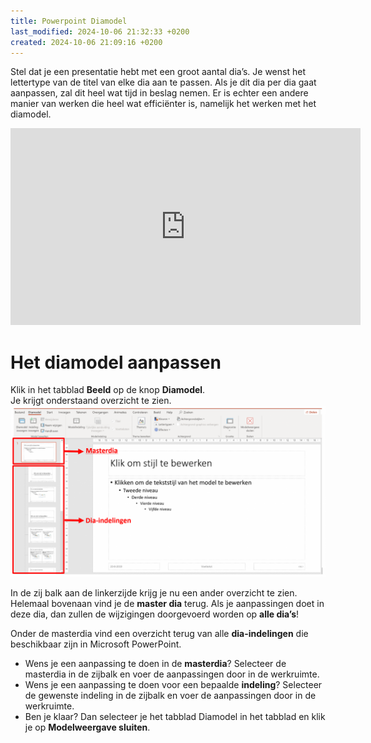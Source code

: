 ```yaml
---
title: Powerpoint Diamodel
last_modified: 2024-10-06 21:32:33 +0200
created: 2024-10-06 21:09:16 +0200
---
```


Stel dat je een presentatie hebt met een groot aantal dia’s. Je wenst het lettertype van de titel van elke dia aan te passen. Als je dit dia per dia gaat aanpassen, zal dit heel wat tijd in beslag nemen. Er is echter een andere manier van werken die heel wat efficiënter is, namelijk het werken met het diamodel.

<iframe width="560" height="315" src="https://www.youtube.com/embed/_BubhLvrla0?si=_HEnaa7oe_Gu36nM" title="YouTube video player" frameborder="0" allow="accelerometer; autoplay; clipboard-write; encrypted-media; gyroscope; picture-in-picture; web-share" referrerpolicy="strict-origin-when-cross-origin" allowfullscreen></iframe>

# Het diamodel aanpassen

Klik in het tabblad **Beeld** op de knop **Diamodel**.  
Je krijgt onderstaand overzicht te zien.  
![](images/diamodel.png)

In de zij balk aan de linkerzijde krijg je nu een ander overzicht te zien. Helemaal bovenaan vind je de **master dia** terug. Als je aanpassingen doet in deze dia, dan zullen de wijzigingen doorgevoerd worden op **alle dia’s**!

Onder de masterdia vind een overzicht terug van alle **dia-indelingen** die beschikbaar zijn in Microsoft PowerPoint.
- Wens je een aanpassing te doen in de **masterdia**? Selecteer de masterdia in de zijbalk en voer de aanpassingen door in de werkruimte.
- Wens je een aanpassing te doen voor een bepaalde **indeling**? Selecteer de gewenste indeling in de zijbalk en voer de aanpassingen door in de werkruimte.
- Ben je klaar? Dan selecteer je het tabblad Diamodel in het tabblad en klik je op **Modelweergave sluiten**.
